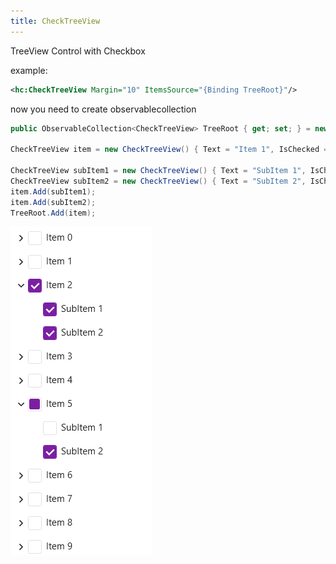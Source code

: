```yaml
---
title: CheckTreeView
---
```

TreeView Control with Checkbox

example:

``` xml
<hc:CheckTreeView Margin="10" ItemsSource="{Binding TreeRoot}"/>
```

now you need to create observablecollection

``` CS
public ObservableCollection<CheckTreeView> TreeRoot { get; set; } = new ObservableCollection<CheckTreeView>();

CheckTreeView item = new CheckTreeView() { Text = "Item 1", IsChecked = false, CTag = "TAG" };

CheckTreeView subItem1 = new CheckTreeView() { Text = "SubItem 1", IsChecked = false, CTag = "TAG" };
CheckTreeView subItem2 = new CheckTreeView() { Text = "SubItem 2", IsChecked = false, CTag = "TAG" };
item.Add(subItem1);
item.Add(subItem2);
TreeRoot.Add(item);
```

![CheckTreeView](https://raw.githubusercontent.com/ghost1372/Resources/main/HandyControls/Docs/CheckTreeView.png)